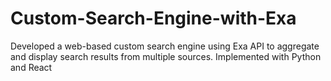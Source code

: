 # Custom-Search-Engine-with-Exa
Developed a web-based custom search engine using Exa API to aggregate and display search results from multiple sources. Implemented with Python and React
